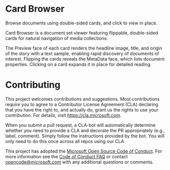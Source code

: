 # Card Browser
Browse documents using double-sided cards, and click to view in place.

Card Browser is a document set viewer featuring flippable, double-sided cards for natural navigation of media collections. 

The Preview face of each card renders the headline image, title, and origin of the story with a text sample, enabling rapid discovery of documents of interest.  Flipping the cards reveals the MetaData face, which lists document properties. Clicking on a card expands it in place for detailed reading.

# Contributing

This project welcomes contributions and suggestions.  Most contributions require you to agree to a
Contributor License Agreement (CLA) declaring that you have the right to, and actually do, grant us
the rights to use your contribution. For details, visit https://cla.microsoft.com.

When you submit a pull request, a CLA-bot will automatically determine whether you need to provide
a CLA and decorate the PR appropriately (e.g., label, comment). Simply follow the instructions
provided by the bot. You will only need to do this once across all repos using our CLA.

This project has adopted the [Microsoft Open Source Code of Conduct](https://opensource.microsoft.com/codeofconduct/).
For more information see the [Code of Conduct FAQ](https://opensource.microsoft.com/codeofconduct/faq/) or
contact [opencode@microsoft.com](mailto:opencode@microsoft.com) with any additional questions or comments.

